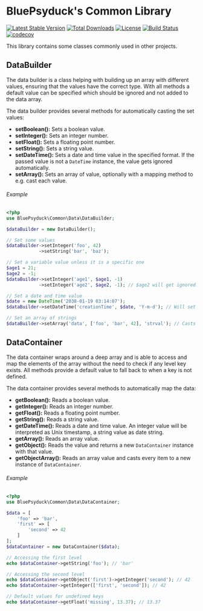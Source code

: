 # BluePsyduck's Common Library

[![Latest Stable Version](https://poser.pugx.org/bluepsyduck/common/v/stable)](https://packagist.org/packages/bluepsyduck/common) [![Total Downloads](https://poser.pugx.org/bluepsyduck/common/downloads)](https://packagist.org/packages/bluepsyduck/common) [![License](https://poser.pugx.org/bluepsyduck/common/license)](https://packagist.org/packages/bluepsyduck/common) [![Build Status](https://travis-ci.org/BluePsyduck/Common.svg?branch=master)](https://travis-ci.org/BluePsyduck/Common) [![codecov](https://codecov.io/gh/BluePsyduck/Common/branch/master/graph/badge.svg)](https://codecov.io/gh/BluePsyduck/Common)

This library contains some classes commonly used in other projects.

## DataBuilder

The data builder is a class helping with building up an array with different values, ensuring that the values have the 
correct type. With all methods a default value can be specified which should be ignored and not added to the data array.

The data builder provides several methods for automatically casting the set values:

* **setBoolean():** Sets a boolean value.
* **setInteger():** Sets an integer number.
* **setFloat():** Sets a floating point number.
* **setString():** Sets a string value.
* **setDateTime():** Sets a date and time value in the specified format. If the passed value is not a `DateTime`
  instance, the value gets ignored automatically.
* **setArray():** Sets an array of value, optionally with a mapping method to e.g. cast each value.

###### Example

```php
<?php
use BluePsyduck\Common\Data\DataBuilder;

$dataBuilder = new DataBuilder();

// Set some values
$dataBuilder->setInteger('foo', 42)
            ->setString('bar', 'baz');

// Set a variable value unless it is a specific one
$age1 = 21;
$age2 = -1;
$dataBuilder->setInteger('age1', $age1, -1)
            ->setInteger('age2', $age2, -1); // $age2 will get ignored.

// Set a date and time value
$date = new DateTime('2038-01-19 03:14:07');
$dataBuilder->setDateTime('creationTime', $date, 'Y-m-d'); // Will set '2038-01-17' as value.

// Set an array of strings
$dataBuilder->setArray('data', ['foo', 'bar', 42], 'strval'); // Casts all array values to a string.
```

## DataContainer

The data container wraps around a deep array and is able to access and map the elements of the array without the need 
to check if any level key exists. All methods provide a default value to fall back to when a key is not defined.

The data container provides several methods to automatically map the data:

* **getBoolean():** Reads a boolean value.
* **getInteger():** Reads an integer number.
* **getFloat():** Reads a floating point number.
* **getString():** Reads a string value.
* **getDateTime():** Reads a date and time value. An integer value will be interpreted as Unix timestamp, a string value 
  as date string.
* **getArray():** Reads an array value.
* **getObject():** Reads the value and returns a new `DataContainer` instance with that value. 
* **getObjectArray():** Reads an array value and casts every item to a new instance of `DataContainer`.


###### Example

```php
<?php
use BluePsyduck\Common\Data\DataContainer;

$data = [
    'foo' => 'bar',
    'first' => [
        'second' => 42
    ]
];
$dataContainer = new DataContainer($data);

// Accessing the first level
echo $dataContainer->getString('foo'); // 'bar'

// Accessing the second level
echo $dataContainer->getObject('first')->getInteger('second'); // 42
echo $dataContainer->getInteger(['first', 'second']); // 42

// Default values for undefined keys
echo $dataContainer->getFloat('missing', 13.37); // 13.37 
```